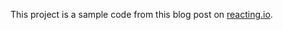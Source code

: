 This project is a sample code from this blog post on [reacting.io](https://reacting.io/react-useContext-hook/react-using-useContext-hook/).
